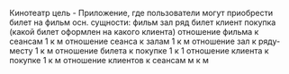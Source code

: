 Кинотеатр
цель - Приложение, где пользователи могут приобрести билет на фильм
осн. сущности:
фильм
зал
ряд
билет
клиент
покупка (какой билет оформлен на какого клиента)
отношение фильма к сеансам 1 к м
отношение сеанса к залам 1 к м
отношение зал к ряду-месту 1 к м
отношение билета к покупке 1 к 1
отношение клиента к покупке 1 к м
отношение клиентов к сеансам м к м
 
